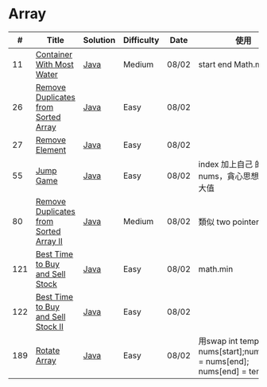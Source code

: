 # Array
| # | Title | Solution | Difficulty | Date | 使用 |
|---| ----- | -------- | ---------- |------|------|
|11|[Container With Most Water](https://leetcode.com/problems/container-with-most-water/) | [Java]()|Medium|08/02|start end Math.max|
|26|[Remove Duplicates from Sorted Array](https://leetcode.com/problems/remove-duplicates-from-sorted-array/) | [Java]()|Easy|08/02||
|27|[Remove Element](https://leetcode.com/problems/remove-element/) | [Java]()|Easy|08/02||
|55|[Jump Game](https://leetcode.com/problems/jump-game) | [Java]()|Easy|08/02|index 加上自己 的 nums，貪心思想，球最大值|
|80|[Remove Duplicates from Sorted Array II](https://leetcode.com/problems/remove-duplicates-from-sorted-array-ii) | [Java]()|Medium|08/02|類似 two pointer|
|121|[Best Time to Buy and Sell Stock](https://leetcode.com/problems/best-time-to-buy-and-sell-stock/) | [Java]()|Easy|08/02|math.min|
|122|[Best Time to Buy and Sell Stock II](https://leetcode.com/problems/best-time-to-buy-and-sell-stock-ii/) | [Java]()|Easy|08/02||
|189|[Rotate Array](https://leetcode.com/problems/rotate-array/) | [Java]()|Easy|08/02|用swap int temp = nums[start];nums[start] = nums[end]; nums[end] = temp;|
